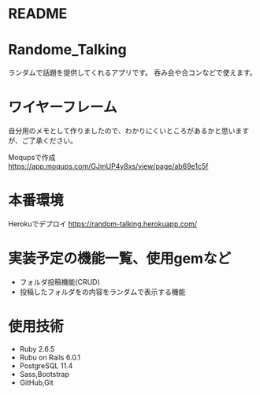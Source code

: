 # README
 
 
# Randome_Talking
 
ランダムで話題を提供してくれるアプリです。
呑み会や合コンなどで使えます。

# ワイヤーフレーム

自分用のメモとして作りましたので、わかりにくいところがあるかと思いますが、ご了承ください。

Moqupsで作成
https://app.moqups.com/GJmUP4y8xs/view/page/ab69e1c5f
 
# 本番環境
 
Herokuでデプロイ
https://random-talking.herokuapp.com/
 
# 実装予定の機能一覧、使用gemなど
 
* フォルダ投稿機能(CRUD)
* 投稿したフォルダをの内容をランダムで表示する機能


# 使用技術
 
* Ruby  2.6.5
* Rubu on Rails 6.0.1
* PostgreSQL 11.4
* Sass,Bootstrap
* GitHub,Git

